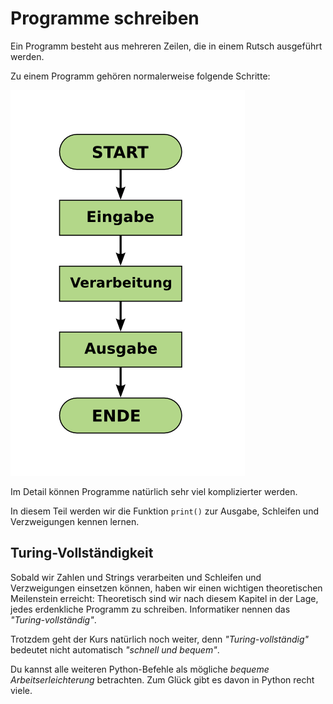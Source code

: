 
# Programme schreiben

Ein Programm besteht aus mehreren Zeilen, die in einem Rutsch ausgeführt werden.

Zu einem Programm gehören normalerweise folgende Schritte:

![Eingabe - Verarbeitung - Ausgabe](IPO.png)

Im Detail können Programme natürlich sehr viel komplizierter werden.

In diesem Teil werden wir die Funktion `print()` zur Ausgabe, Schleifen und Verzweigungen kennen lernen.

## Turing-Vollständigkeit

Sobald wir Zahlen und Strings verarbeiten und Schleifen und Verzweigungen einsetzen können, haben wir einen wichtigen theoretischen Meilenstein erreicht: Theoretisch sind wir nach diesem Kapitel in der Lage, jedes erdenkliche Programm zu schreiben. Informatiker nennen das *"Turing-vollständig"*. 

Trotzdem geht der Kurs natürlich noch weiter, denn *"Turing-vollständig"* bedeutet nicht automatisch *"schnell und bequem"*.

Du kannst alle weiteren Python-Befehle als mögliche *bequeme Arbeitserleichterung* betrachten. Zum Glück gibt es davon in Python recht viele.
